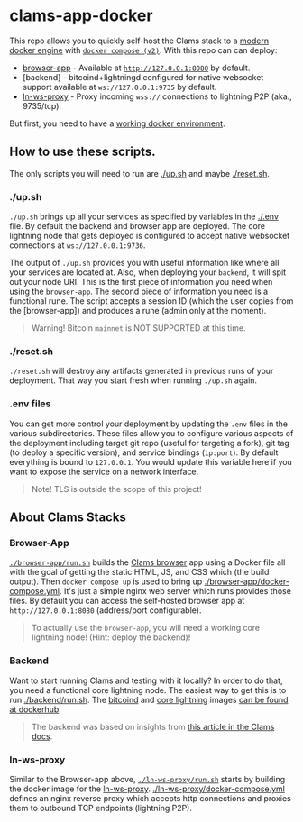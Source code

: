 # clams-app-docker

This repo allows you to quickly self-host the Clams stack to a [modern docker engine](https://docs.docker.com/engine/) with [`docker compose (v2)`](https://docs.docker.com/compose/install/linux/). With this repo can can deploy:

* [browser-app](https://github.com/clams-tech/browser-app) - Available at [`http://127.0.0.1:8080`](http://127.0.0.1:8080) by default.
* [backend] - bitcoind+lightningd configured for native websocket support available at `ws://127.0.0.1:9735` by default.
* [ln-ws-proxy](https://github.com/clams-tech/ln-ws-proxy) - Proxy incoming `wss://` connections to lightning P2P (aka., 9735/tcp).

But first, you need to have a [working docker environment](https://docs.docker.com/engine/install/).

## How to use these scripts.

The only scripts you will need to run are [./up.sh](./up.sh) and maybe [./reset.sh](./reset.sh).

### ./up.sh

`./up.sh` brings up all your services as specified by variables in the [./.env](./.env) file. By default the backend and browser app are deployed. The core lightning node that gets deployed is configured to accept native websocket connections at `ws://127.0.0.1:9736`.

The output of `./up.sh` provides you with useful information like where all your services are located at. Also, when deploying your `backend`, it will spit out your node URI. This is the first piece of information you need when using the `browser-app`. The second piece of information you need is a functional rune. The script accepts a session ID (which the user copies from the [browser-app]) and produces a rune (admin only at the moment).

> Warning! Bitcoin `mainnet` is NOT SUPPORTED at this time.
### ./reset.sh

`./reset.sh` will destroy any artifacts generated in previous runs of your deployment. That way you start fresh when running `./up.sh` again.

### .env files

You can get more control your deployment by updating the  `.env` files in the various subdirectories. These files allow you to configure various aspects of the deployment including target git repo (useful for targeting a fork), git tag (to deploy a specific version), and service bindings (`ip:port`). By default everything is bound to `127.0.0.1`. You would update this variable here if you want to expose the service on a network interface.

> Note! TLS is outside the scope of this project!

## About Clams Stacks
### Browser-App

[`./browser-app/run.sh`](./browser-app/run.sh) builds the [Clams browser](https://github.com/clams-tech/browser-app) app using a Docker file all with the goal of getting the static HTML, JS, and CSS which (the build output). Then `docker compose up` is used to bring up [./browser-app/docker-compose.yml](./browser-app/docker-compose.yml). It's just a simple nginx web server which runs provides those files. By default you can access the self-hosted browser app at `http://127.0.0.1:8080` (address/port configurable).

> To actually use the `browser-app`, you will need a working core lightning node! (Hint: deploy the backend)!

### Backend

Want to start running Clams and testing with it locally? In order to do that, you need a functional core lightning node. The easiest way to get this is to run [./backend/run.sh](./backend/run.sh). The [bitcoind](https://hub.docker.com/r/polarlightning/bitcoind) and [core lightning](https://hub.docker.com/r/polarlightning/clightning) images [can be found at dockerhub](https://hub.docker.com/u/polarlightning).

> The backend was based on insights from [this article in the Clams docs](https://docs.clams.tech/testing-locally/).

### ln-ws-proxy

Similar to the Browser-app above, [`./ln-ws-proxy/run.sh`](./ln-ws-proxy/run.sh) starts by building the docker image for the [ln-ws-proxy](https://github.com/clams-tech/ln-ws-proxy). [./ln-ws-proxy/docker-compose.yml](./ln-ws-proxy/docker-compose.yml) defines an nginx reverse proxy which accepts http connections and proxies them to outbound TCP endpoints (lightning P2P).
